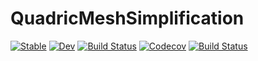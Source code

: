 # QuadricMeshSimplification

[![Stable](https://img.shields.io/badge/docs-stable-blue.svg)](https://sjkelly.github.io/QuadricMeshSimplification.jl/stable)
[![Dev](https://img.shields.io/badge/docs-dev-blue.svg)](https://sjkelly.github.io/QuadricMeshSimplification.jl/dev)
[![Build Status](https://travis-ci.com/sjkelly/QuadricMeshSimplification.jl.svg?branch=master)](https://travis-ci.com/sjkelly/QuadricMeshSimplification.jl)
[![Codecov](https://codecov.io/gh/sjkelly/QuadricMeshSimplification.jl/branch/master/graph/badge.svg)](https://codecov.io/gh/sjkelly/QuadricMeshSimplification.jl)
[![Build Status](https://api.cirrus-ci.com/github/sjkelly/QuadricMeshSimplification.jl.svg)](https://cirrus-ci.com/github/sjkelly/QuadricMeshSimplification.jl)
